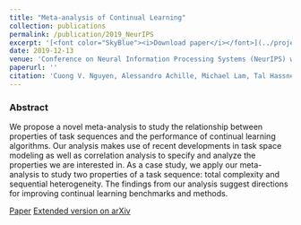 ```yaml
---
title: "Meta-analysis of Continual Learning"
collection: publications
permalink: /publication/2019_NeurIPS
excerpt: '[<font color="SkyBlue"><i>Download paper</i></font>](../projects/ContinualLearning/metalearn2019-nguyen.pdf)'
date: 2019-12-13
venue: 'Conference on Neural Information Processing Systems (NeurIPS) workshops, Vancouver, CA'
paperurl: ''
citation: 'Cuong V. Nguyen, Alessandro Achille, Michael Lam, Tal Hassner, Vijay Mahadevan, Stefano Soatto. <i> Meta-analysis of Continual Learning.</i> Conference on Neural Information Processing Systems (NeurIPS) workshops, Vancouver, CA, 2019.'
---
```


### Abstract
We propose a novel meta-analysis to study the relationship between properties of
task sequences and the performance of continual learning algorithms. Our analysis
makes use of recent developments in task space modeling as well as correlation
analysis to specify and analyze the properties we are interested in. As a case
study, we apply our meta-analysis to study two properties of a task sequence: total
complexity and sequential heterogeneity. The findings from our analysis suggest
directions for improving continual learning benchmarks and methods.


[Paper](../projects/ContinualLearning/metalearn2019-nguyen.pdf)
[Extended version on arXiv](https://arxiv.org/abs/1908.01091)
